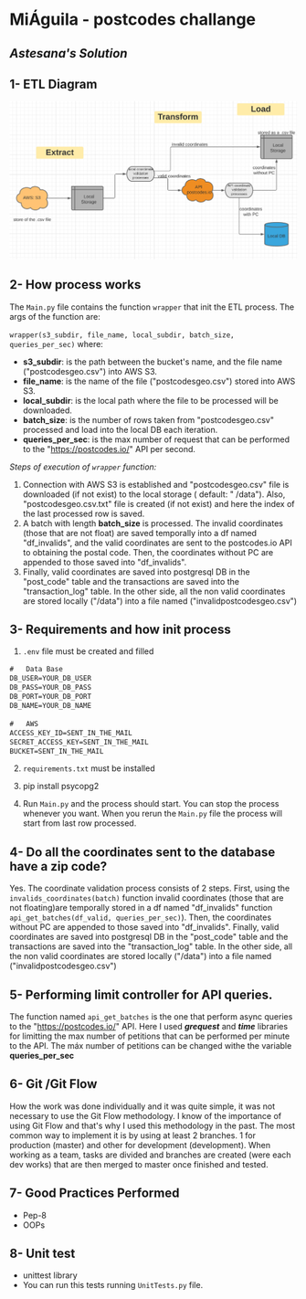 # MiÁguila - postcodes challange

## _Astesana's Solution_

## 1- ETL Diagram

![N|Solid](ETL_diagram.PNG)

## 2- How process works

The `Main.py` file contains the function `wrapper` that init the ETL process. The args of the function are:

`wrapper(s3_subdir, file_name, local_subdir, batch_size, queries_per_sec)`
where:

- **s3_subdir**: is the path between the bucket's name, and the file name ("postcodesgeo.csv") into AWS S3.
- **file_name**: is the name of the file ("postcodesgeo.csv") stored into AWS S3.
- **local_subdir**: is the local path where the file to be processed will be downloaded.
- **batch_size**: is the number of rows taken from "postcodesgeo.csv"  processed and load into the local DB each
  iteration.
- **queries_per_sec**: is the max number of request that can be performed to the "https://postcodes.io/" API per second.

_Steps of execution of `wrapper` function:_

1. Connection with AWS S3 is established and "postcodesgeo.csv" file is downloaded (if not exist) to the local storage (
   default: "
   /data"). Also, "postcodesgeo.csv.txt" file is created (if not exist) and here the index of the last processed row is
   saved.
2. A batch with length **batch_size** is processed. The invalid coordinates (those that are not float) are saved
   temporally into a df named "df_invalids", and the valid coordinates are sent to the postcodes.io API to obtaining the
   postal code. Then, the coordinates without PC are appended to those saved into "df_invalids".
3. Finally, valid coordinates are saved into postgresql DB in the "post_code" table and the transactions are saved into
   the "transaction_log" table. In the other side, all the non valid coordinates are stored locally ("/data")
   into a file named ("invalidpostcodesgeo.csv")

## 3- Requirements and how init process

1. `.env` file must be created and filled

```
#   Data Base
DB_USER=YOUR_DB_USER
DB_PASS=YOUR_DB_PASS
DB_PORT=YOUR_DB_PORT
DB_NAME=YOUR_DB_NAME

#   AWS
ACCESS_KEY_ID=SENT_IN_THE_MAIL
SECRET_ACCESS_KEY=SENT_IN_THE_MAIL
BUCKET=SENT_IN_THE_MAIL
```  

2. `requirements.txt` must be installed
   
3. pip install psycopg2

3. Run `Main.py` and the process should start. You can stop the process whenever you want. When you rerun the `Main.py`
   file the process will start from last row processed.

## 4- Do all the coordinates sent to the database have a zip code?

Yes. The coordinate validation process consists of 2 steps. First, using the `invalids_coordinates(batch)` function
invalid coordinates (those that are not floating)are temporally stored in a df named "df_invalids"
function `api_get_batches(df_valid, queries_per_sec)`). Then, the coordinates without PC are appended to those saved
into "df_invalids". Finally, valid coordinates are saved into postgresql DB in the "post_code" table and the
transactions are saved into the "transaction_log" table. In the other side, all the non valid coordinates are stored
locally ("/data") into a file named ("invalidpostcodesgeo.csv")

## 5- Performing limit controller for API queries.

The function named `api_get_batches` is the one that perform async queries to the "https://postcodes.io/" API. Here I
used
_**grequest**_ and _**time**_ libraries for limitting the max number of petitions that can be performed per minute to
the API. The máx number of petitions can be changed withe the variable **queries_per_sec**

## 6- Git /Git Flow

How the work was done individually and it was quite simple, it was not necessary to use the Git Flow methodology. I know
of the importance of using Git Flow and that's why I used this methodology in the past. The most common way to implement
it is by using at least 2 branches. 1 for production (master) and other for development (development). When working as a
team, tasks are divided and branches are created (were each dev works) that are then merged to master once finished and
tested.

## 7- Good Practices Performed

- Pep-8
- OOPs

## 8- Unit test

- unittest library
- You can run this tests running `UnitTests.py` file.